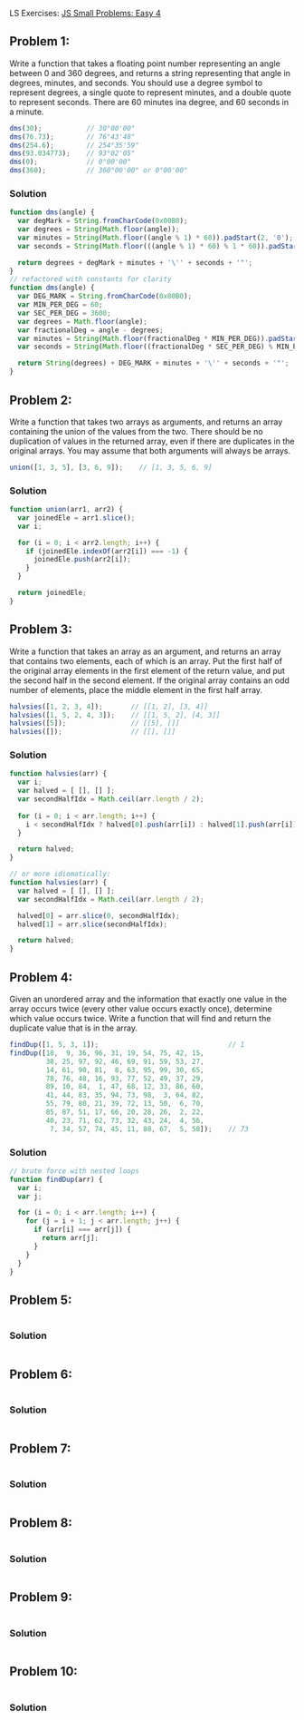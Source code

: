 
LS Exercises: [JS Small Problems: Easy 4](https://launchschool.com/exercise_sets/b1647500)


## Problem 1:

Write a function that takes a floating point number representing an angle between 0 and 360 degrees, and returns a string representing that angle in degrees, minutes, and seconds. You should use a degree symbol to represent degrees, a single quote to represent minutes, and a double quote to represent seconds. There are 60 minutes ina degree, and 60 seconds in a minute.

```javascript
dms(30);           // 30°00'00"
dms(76.73);        // 76°43'48"
dms(254.6);        // 254°35'59"
dms(93.034773);    // 93°02'05"
dms(0);            // 0°00'00"
dms(360);          // 360°00'00" or 0°00'00"
```

### Solution

```javascript
function dms(angle) {
  var degMark = String.fromCharCode(0x00B0);
  var degrees = String(Math.floor(angle));
  var minutes = String(Math.floor((angle % 1) * 60)).padStart(2, '0');
  var seconds = String(Math.floor(((angle % 1) * 60) % 1 * 60)).padStart(2, '0');

  return degrees + degMark + minutes + '\'' + seconds + '"';
}
// refactored with constants for clarity
function dms(angle) {
  var DEG_MARK = String.fromCharCode(0x00B0);
  var MIN_PER_DEG = 60;
  var SEC_PER_DEG = 3600;
  var degrees = Math.floor(angle);
  var fractionalDeg = angle - degrees;
  var minutes = String(Math.floor(fractionalDeg * MIN_PER_DEG)).padStart(2, '0');
  var seconds = String(Math.floor((fractionalDeg * SEC_PER_DEG) % MIN_PER_DEG)).padStart(2, '0');

  return String(degrees) + DEG_MARK + minutes + '\'' + seconds + '"';
}
```


## Problem 2:
Write a function that takes two arrays as arguments, and returns an array containing the union of the values from the two. There should be no duplication of values in the returned array, even if there are duplicates in the original arrays. You may assume that both arguments will always be arrays.
```javascript
union([1, 3, 5], [3, 6, 9]);    // [1, 3, 5, 6, 9]
```

### Solution

```javascript
function union(arr1, arr2) {
  var joinedEle = arr1.slice();
  var i;

  for (i = 0; i < arr2.length; i++) {
    if (joinedEle.indexOf(arr2[i]) === -1) {
      joinedEle.push(arr2[i]);
    }
  }

  return joinedEle;
}
```


## Problem 3:
Write a function that takes an array as an argument, and returns an array that contains two elements, each of which is an array. Put the first half of the original array elements in the first element of the  return value, and put the second half in the second element. If the original array contains an odd number of elements, place the middle element in the first half array.

```javascript
halvsies([1, 2, 3, 4]);       // [[1, 2], [3, 4]]
halvsies([1, 5, 2, 4, 3]);    // [[1, 5, 2], [4, 3]]
halvsies([5]);                // [[5], []]
halvsies([]);                 // [[], []]

```

### Solution

```javascript
function halvsies(arr) {
  var i;
  var halved = [ [], [] ];
  var secondHalfIdx = Math.ceil(arr.length / 2);
  
  for (i = 0; i < arr.length; i++) {
    i < secondHalfIdx ? halved[0].push(arr[i]) : halved[1].push(arr[i]);
  }

  return halved;
}

// or more idiomatically:
function halvsies(arr) {
  var halved = [ [], [] ];
  var secondHalfIdx = Math.ceil(arr.length / 2);

  halved[0] = arr.slice(0, secondHalfIdx);
  halved[1] = arr.slice(secondHalfIdx);

  return halved;
}
```


## Problem 4:
Given an unordered array and the information that exactly one value in the array occurs twice (every other value occurs exactly once), determine which value occurs twice. Write a function that will find and return the duplicate value that is in the array.
```javascript
findDup([1, 5, 3, 1]);                                // 1
findDup([18,  9, 36, 96, 31, 19, 54, 75, 42, 15,
         38, 25, 97, 92, 46, 69, 91, 59, 53, 27,
         14, 61, 90, 81,  8, 63, 95, 99, 30, 65,
         78, 76, 48, 16, 93, 77, 52, 49, 37, 29,
         89, 10, 84,  1, 47, 68, 12, 33, 86, 60,
         41, 44, 83, 35, 94, 73, 98,  3, 64, 82,
         55, 79, 80, 21, 39, 72, 13, 50,  6, 70,
         85, 87, 51, 17, 66, 20, 28, 26,  2, 22,
         40, 23, 71, 62, 73, 32, 43, 24,  4, 56,
          7, 34, 57, 74, 45, 11, 88, 67,  5, 58]);    // 73
```

### Solution

```javascript
// brute force with nested loops
function findDup(arr) {
  var i;
  var j;

  for (i = 0; i < arr.length; i++) {
    for (j = i + 1; j < arr.length; j++) {
      if (arr[i] === arr[j]) {
        return arr[j];
      }
    }
  }
}
```


## Problem 5:

```javascript
```

### Solution

```javascript

```


## Problem 6:

```javascript
```

### Solution

```javascript

```


## Problem 7:

```javascript
```

### Solution

```javascript

```


## Problem 8:

```javascript
```

### Solution

```javascript

```


## Problem 9:

```javascript
```

### Solution

```javascript

```


## Problem 10:

```javascript
```

### Solution

```javascript

```
